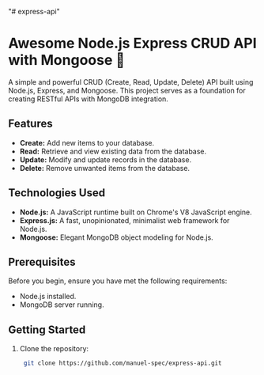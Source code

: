 "# express-api" 

# Awesome Node.js Express CRUD API with Mongoose 🚀

A simple and powerful CRUD (Create, Read, Update, Delete) API built using Node.js, Express, and Mongoose. This project serves as a foundation for creating RESTful APIs with MongoDB integration.

## Features

- **Create:** Add new items to your database.
- **Read:** Retrieve and view existing data from the database.
- **Update:** Modify and update records in the database.
- **Delete:** Remove unwanted items from the database.

## Technologies Used

- **Node.js:** A JavaScript runtime built on Chrome's V8 JavaScript engine.
- **Express.js:** A fast, unopinionated, minimalist web framework for Node.js.
- **Mongoose:** Elegant MongoDB object modeling for Node.js.

## Prerequisites

Before you begin, ensure you have met the following requirements:

- Node.js installed.
- MongoDB server running.

## Getting Started

1. Clone the repository:

   ```bash
    git clone https://github.com/manuel-spec/express-api.git
    ```
   